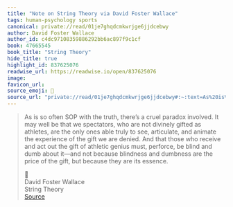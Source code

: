 ```yaml
---
title: "Note on String Theory via David Foster Wallace"
tags: human-psychology sports
canonical: private://read/01je7ghqdcmkwrjge6jjdcebwy
author: David Foster Wallace
author_id: c4dc97108359886292bb6ac897f9c1cf
book: 47665545
book_title: "String Theory"
hide_title: true
highlight_id: 837625076
readwise_url: https://readwise.io/open/837625076
image: 
favicon_url: 
source_emoji: 📕
source_url: "private://read/01je7ghqdcmkwrjge6jjdcebwy#:~:text=As%20is%20so,are%20its%20essence."
---
```


> As is so often SOP with the truth, there’s a cruel paradox involved. It may well be that we spectators, who are not divinely gifted as athletes, are the only ones able truly to see, articulate, and animate the experience of the gift we are denied. And that those who receive and act out the gift of athletic genius must, perforce, be blind and dumb about it—and not because blindness and dumbness are the price of the gift, but because they are its essence.
> <div class="quoteback-footer"><div class="quoteback-avatar"><span class="mini-emoji"> 📕</span></div><div class="quoteback-metadata"><div class="metadata-inner"><span style="display:none">FROM:</span><div aria-label="David Foster Wallace" class="quoteback-author"> David Foster Wallace</div><div aria-label="String Theory" class="quoteback-title"> String Theory</div></div></div><div class="quoteback-backlink"><a target="_blank" aria-label="go to the full text of this quotation" rel="noopener" href="private://read/01je7ghqdcmkwrjge6jjdcebwy#:~:text=As%20is%20so,are%20its%20essence." class="quoteback-arrow"> Source</a></div></div>